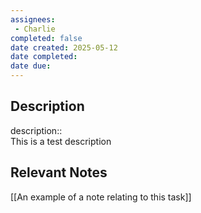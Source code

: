```yaml
---
assignees:
 - Charlie
completed: false
date created: 2025-05-12
date completed:
date due: 
---
```

## Description

description::<br>This is a test description

## Relevant Notes

[[An example of a note relating to this task]]